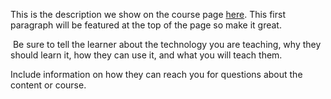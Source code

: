 This is the description we show on the course page [here](https://lab.github.com/martins-vds-org/my-firts). This first paragraph will be featured at the top of the page so make it great.
​

​
Be sure to tell the learner about the technology you are teaching, why they should learn it, how they can use it, and what you will teach them.
​


Include information on how they can reach you for questions about the content or course. 